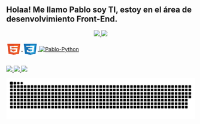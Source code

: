 ## Holaa! Me llamo Pablo soy TI, estoy en el área de desenvolvimiento Front-End.
<div align="center">
  <a href="https://github.com/pablo-gimenez">
  <img height="180em" src="https://github-readme-stats.vercel.app/api?username=pablo-gimenez&show_icons=true&theme=dark&include_all_commits=true&count_private=true"/>
  <img height="180em" src="https://github-readme-stats.vercel.app/api/top-langs/?username=pablo-gimenez&layout=compact&langs_count=7&theme=dark"/>
</div>
<div style="display: inline_block"><br>

  
  <img align="center" alt="Pablo-HTML" height="30" width="40" src="https://raw.githubusercontent.com/devicons/devicon/master/icons/html5/html5-original.svg">
  <img align="center" alt="Pablo-CSS" height="30" width="40" src="https://raw.githubusercontent.com/devicons/devicon/master/icons/css3/css3-original.svg">
  <img align="center" alt="Pablo-Python" height="30" width="40" src="https://cdn.jsdelivr.net/gh/devicons/devicon/icons/python/python-original.svg" />
  

</div>
  
  ##
 
<div> 
   <a href="https://instagram.com/pablogimenez92" target="_blank"><img src="https://img.shields.io/badge/-Instagram-%0E59E5?style=for-the-badge&logo=instagram&logoColor=white" target="_blank">
 	<a href = "mailto:pablo-gimenez@msn.com"><img src="https://img.shields.io/badge/-Outlook-%23333?style=for-the-badge&logo=Outlook&logoColor=white">
  <a href="https://www.linkedin.com/in/pablogimenezacosta" target="_blank"><img src="https://img.shields.io/badge/-LinkedIn-%230077B5?style=for-the-badge&logo=linkedin&logoColor=white" target="_blank"></a> 
 
  ![Snake animation](https://github.com/pablo-gimenez/pablo-gimenez/blob/output/github-contribution-grid-snake.svg)
 
   </div>
